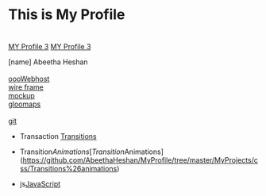 # This is My Profile <h1>

[MY Profile 3](asserts/Readme.png)
[MY Profile 3](asserts/Readme2.png)
  
[name]      Abeetha Heshan  <br>    
[oooWebhost](https://abeetha-heshan-gunathilaka.000webhostapp.com/) <br>
[wire frame](https://wireframe.cc/pro/pp/1170247fb507387)   <br> 
[mockup](https://www.figma.com/file/zYKPWZPompGulwCxlTVotS/Untitled?node-id=407%3A2)     <br> 
[gloomaps](https://www.gloomaps.com/KbsxtdgQ9F)    <br>  
[git](https://abeethaheshan.github.io/MyProfile/)   <br>   
     
         
* Transaction [Transitions](https://github.com/AbeethaHeshan/MyProfile/tree/master/MyProjects/css/%20Layouts)   <br>
 
* Transition$Animations [Transition$Animations](https://github.com/AbeethaHeshan/MyProfile/tree/master/MyProjects/css/Transitions%26animations) <br>

* js[JavaScript](https://github.com/AbeethaHeshan/MyProfile/tree/master/MyProjects/Js/SPA)

       
            

                 
                  
          
     
     
     
  
    
